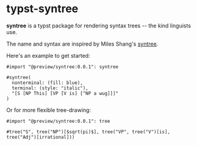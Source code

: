 # typst-syntree

**syntree** is a typst package for rendering syntax trees -- the kind linguists use.

The name and syntax are inspired by Miles Shang's [syntree](https://github.com/mshang/syntree).

Here's an example to get started:

```typ
#import "@preview/syntree:0.0.1": syntree

#syntree(
  nonterminal: (fill: blue),
  terminal: (style: "italic"),
  "[S [NP This] [VP [V is] [^NP a wug]]]"
)
```

Or for more flexible tree-drawing:

```typ
#import "@preview/syntree:0.0.1": tree

#tree("S", tree("NP")[$sqrt(pi)$], tree("VP", tree("V")[is], tree("Adj")[irrational]))
```
